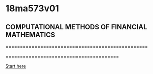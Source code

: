 # 18ma573v01 

## COMPUTATIONAL METHODS OF FINANCIAL MATHEMATICS
=================================================



=======================================

[Start here](startpage.ipynb)
